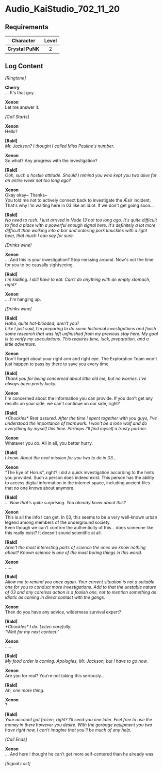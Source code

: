# Audio_KaiStudio_702_11_20
## Requirements
|   Character    |Level|
|----------------|:---:|
|**Crystal PuNK**|  2  |

## Log Content
*\[Ringtone\]*

**Cherry**<br>
... It's that guy.

**Xenon**<br>
Let me answer it.

*[Call Starts]*

**Xenon**<br>
Hello?

**[Rald]**<br>
*Mr. Jackson? I thought I called Miss Pauline's number.*

**Xenon**<br>
So what? Any progress with the investigation?

**[Rald]**<br>
*Ooh, such a hostile attitude. Should I remind you who kept you two alive for an entire week not too long ago?*

**Xenon**<br>
Okay okay\~ Thanks\~<br>
You told me not to actively connect back to investigate the Æsir incident. That's why I'm waiting here in 03 like an idiot. If we don't get going soon...

**[Rald]**<br>
*No need to rush. I just arrived in Node 13 not too long ago. It's quite difficult to find a place with a powerful enough signal here. It's definitely a lot more difficult than walking into a bar and ordering pork knuckles with a light beer, that much I can say for sure.*

*\[Drinks wine\]*

**Xenon**<br>
... And this is your investigation? Stop messing around. Now's not the time for you to be causally sightseeing.

**[Rald]**<br>
*I'm kidding. I still have to eat. Can't do anything with an empty stomach, right?*

**Xenon**<br>
... I'm hanging up.

*\[Drinks wine\]*

**[Rald]**<br>
*Haha, quite hot\-blooded, aren't you?<br>
Like I just said, I'm preparing to do some historical investigations and finish some research that was left unfinished from my previous stay here. My goal is to verify my speculations. This requires time, luck, preparation, and a little adventure.*

**Xenon**<br>
Don't forget about your right arm and right eye. The Exploration Team won't just happen to pass by there to save you every time.

**[Rald]**<br>
*Thank you for being concerned about little old me, but no worries. I've always been pretty lucky.*

**Xenon**<br>
I'm concerned about the information you can provide. If you don't get any results on your side, we can't continue on our side, right?

**[Rald]**<br>
*\*Chuckles\* Rest assured. After the time I spent together with you guys, I've understood the importance of teamwork. I won't be a lone wolf and do everything by myself this time. Perhaps I'll find myself a trusty partner.*

**Xenon**<br>
Whatever you do. All in all, you better hurry.

**[Rald]**<br>
*I know. About the next mission for you two to do in 03...*

**Xenon**<br>
"The Eye of Horus", right? I did a quick investigation according to the hints you provided. Such a person does indeed exist. This person has the ability to access digital information in the internet space, including ancient files that no one knows about anymore.

**[Rald]**<br>
*... Now that's quite surprising. You already knew about this?*

**Xenon**<br>
This is all the info I can get. In 03, this seems to be a very well\-known urban legend among members of the underground society.<br>
Even though we can't confirm the authenticity of this... does someone like this really exist? It doesn't sound scientific at all.

**[Rald]**<br>
*Aren't the most interesting parts of science the ones we know nothing about? Known science is one of the most boring things in this world.*

**Xenon**<br>
......

**[Rald]**<br>
*Allow me to remind you once again. Your current situation is not a suitable one for you to conduct more investigations. Add to that the unstable nature of 03 and any careless action is a foolish one, not to mention something as idiotic as coming in direct contact with the gangs.*

**Xenon**<br>
Then do you have any advice, wilderness survival expert?

**[Rald]**<br>
*\*Chuckles\* I do. Listen carefully.<br>
"Wait for my next contact."*

**Xenon**<br>
......

**[Rald]**<br>
*My food order is coming. Apologies, Mr. Jackson, but I have to go now.*

**Xenon**<br>
Are you for real? You're not taking this seriously...

**[Rald]**<br>
*Ah, one more thing.*

**Xenon**<br>
?

**[Rald]**<br>
*Your account got frozen, right? I'll send you one later. Feel free to use the money in there however you desire. With the garbage equipment you two have right now, I can't imagine that you'll be much of any help.*

*[Call Ends]*

**Xenon**<br>
... And here I thought he can't get more self\-centered than he already was.

*[Signal Lost]*
